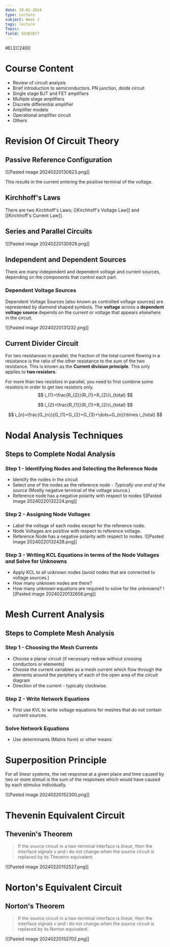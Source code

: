 ```yaml
---
date: 19-02-2024
type: Lecture
subject: Week 1
tags: lecture
Topic:
field: $SUBJECT
---
```

#ELEC2400

# Course Content
- Review of circuit analysis 
- Brief introduction to semiconductors. PN junction, diode circuit
- Single stage BJT and FET amplifiers
- Multiple stage amplifiers
- Discrete differential amplifier
- Amplifier models
- Operational amplifier circuit
- Others

# Revision Of Circuit Theory
## Passive Reference Configuration

![[Pasted image 20240220130623.png]]

This results in the current entering the positive terminal of the voltage.

## Kirchhoff's Laws

There are two Kirchhoff's Laws; [[Kirchhoff's Voltage Law]] and [[Kirchhoff's Current Law]].

## Series and Parallel Circuits

![[Pasted image 20240220130928.png]]

## Independent and Dependent Sources

There are many independent and dependent voltage and current sources, depending on the components that control each part.

### Dependent Voltage Sources

Dependent Voltage Sources (also known as controlled voltage sources) are represented by diamond shaped symbols. The **voltage** across a **dependent voltage source** depends on the current or voltage that appears elsewhere in the circuit. 

![[Pasted image 20240220131232.png]]

## Current Divider Circuit

For two resistances in parallel, the fraction of the total current flowing in a resistance is the ratio of the other resistance to the sum of the two resistance. This is known as the **Current division principle**. This only applies to **two resistors**. 

For more than two resistors in parallel, you need to first combine some resistors in order to get two resistors only.
$$
i_{1}=\frac{R_{2}}{R_{1}+R_{2}}i_{total}
$$

$$
i_{2}=\frac{R_{1}}{R_{1}+R_{2}}i_{total}
$$

$$
i_{n}=\frac{G_{n}}{G_{1}+G_{2}+G_{3}+\dots+G_{n}}\times i_{total}
$$
# Nodal Analysis Techniques

## Steps to Complete Nodal Analysis

### Step 1 - Identifying Nodes and Selecting the Reference Node
- Identify the nodes in the circuit
 - Select one of the nodes as the reference node - *Typically one end of the source* (Mostly negative terminal of the voltage source.)
 - Reference node has a negative polarity with respect to nodes
 ![[Pasted image 20240220132224.png]]
### Step 2 - Assigning Node Voltages
 - Label the voltage of each nodes except for the reference node.
 - Node Voltages are positive with respect to reference voltage.
 - Reference Node has a negative polarity with respect to nodes.
![[Pasted image 20240220132428.png]]
### Step 3 - Writing KCL Equations in terms of the Node Voltages and Solve for Unknowns
- Apply KCL to all unknown nodes (avoid nodes that are connected to voltage sources.)
 - How many unknown nodes are there?
 - How many unknown equations are required to solve for the unknowns?
 ![[Pasted image 20240220132656.png]]
# Mesh Current Analysis

## Steps to Complete Mesh Analysis

### Step 1 - Choosing the Mesh Currents

- Choose a planar circuit (if necessary redraw without crossing conductors or elements)
- Choose the current variables as a mesh current which flow through the elements around the periphery of each of the open area of the circuit diagram
- Direction of the current - typically clockwise.

### Step 2 - Write Network Equations
 - First use KVL to write voltage equations for meshes that do not contain current sources.

### Solve Network Equations
- Use determinants (Matrix form) or other means

# Superposition Principle

For all *linear systems*, the net response at a given place and time caused by two or more stimuli is the sum of the responses which would have caused by each stimulus individually.

![[Pasted image 20240220152300.png]]

# Thevenin Equivalent Circuit

## Thevenin's Theorem

> If the source circuit in a two-terminal interface is *linear*, then the interface signals $v$ and $i$ do not change when the source circuit is replaced by its Thevenin equivalent.

![[Pasted image 20240220152527.png]]

# Norton's Equivalent Circuit

## Norton's Theorem

> If the source circuit in a two-terminal interface is *linear*, then the interface signals $v$ and $i$ do not change when the source circuit is replaced by its Norton equivalent.

![[Pasted image 20240220152702.png]]



